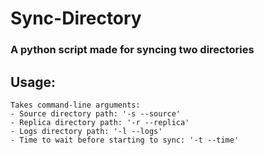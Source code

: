 # Sync-Directory

### A python script made for syncing two directories

## Usage:

    Takes command-line arguments:
    - Source directory path: '-s --source'
    - Replica directory path: '-r --replica'
    - Logs directory path: '-l --logs'
    - Time to wait before starting to sync: '-t --time'